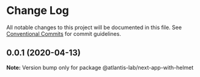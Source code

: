 # Change Log

All notable changes to this project will be documented in this file.
See [Conventional Commits](https://conventionalcommits.org) for commit guidelines.

## 0.0.1 (2020-04-13)

**Note:** Version bump only for package @atlantis-lab/next-app-with-helmet
